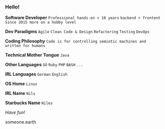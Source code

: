 ### Hello!

**Software Developer**
`Professional hands-on > 10 years`
`backend > frontent`
`Since 2015 more on a hobby level`

**Dev Paradigms**
`Agile` `Clean Code & Design` `Refactoring` `Testing` `DevOps`

**Coding Philosophy**
`Code is for controlling semiotic machines and written for humans`

**Technical Mother Tongue**
`Java`

**Other Languages**
`GO` `Ruby` `PHP` `BASH` `...`

**IRL Languages**
`German` `English`

**OS Home**
`Linux`

**IRL Name**
`Nils`

**Starbucks Name**
`Niles`

*Have fun!*

someone.earth

